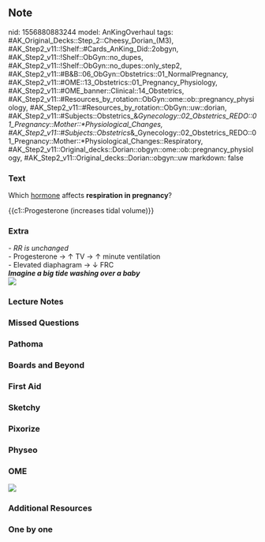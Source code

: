 ## Note
nid: 1556880883244
model: AnKingOverhaul
tags: #AK_Original_Decks::Step_2::Cheesy_Dorian_(M3), #AK_Step2_v11::!Shelf::#Cards_AnKing_Did::2obgyn, #AK_Step2_v11::!Shelf::ObGyn::no_dupes, #AK_Step2_v11::!Shelf::ObGyn::no_dupes::only_step2, #AK_Step2_v11::#B&B::06_ObGyn::Obstetrics::01_NormalPregnancy, #AK_Step2_v11::#OME::13_Obstetrics::01_Pregnancy_Physiology, #AK_Step2_v11::#OME_banner::Clinical::14_Obstetrics, #AK_Step2_v11::#Resources_by_rotation::ObGyn::ome::ob::pregnancy_physiology, #AK_Step2_v11::#Resources_by_rotation::ObGyn::uw::dorian, #AK_Step2_v11::#Subjects::Obstetrics_&_Gynecology::02_Obstetrics_REDO::01_Pregnancy::Mother::*Physiological_Changes, #AK_Step2_v11::#Subjects::Obstetrics_&_Gynecology::02_Obstetrics_REDO::01_Pregnancy::Mother::*Physiological_Changes::Respiratory, #AK_Step2_v11::Original_decks::Dorian::obgyn::ome::ob::pregnancy_physiology, #AK_Step2_v11::Original_decks::Dorian::obgyn::uw
markdown: false

### Text
Which <u>hormone</u> affects <b>respiration in pregnancy</b>?
<div>
  {{c1::Progesterone (increases tidal volume)}}
</div>

### Extra
<div>
  <div style="font-style: normal;">
    <div style="display: inline !important;">
      <i>- RR is unchanged</i>
    </div>
  </div>
</div>
<div>
  - Progesterone → ↑ TV → ↑ minute ventilation
</div>
<div>
  - Elevated diaphagram → ↓ FRC
</div><i><b>Imagine a big tide washing over a baby</b></i>
<div style="font-weight: bold;"></div>
<div style="font-weight: bold;">
  <i><img src="paste-65416646885379_1529603012320.jpg"></i>
</div>

### Lecture Notes


### Missed Questions


### Pathoma


### Boards and Beyond


### First Aid


### Sketchy


### Pixorize


### Physeo


### OME
<div class="ome-widget">
  <a href=
  "https://onlinemeded.org/spa/obstetrics?ref=anki"><img src=
  "_OME_AnkiFlashcards_Topic_5.png"></a>
</div>

### Additional Resources


### One by one

